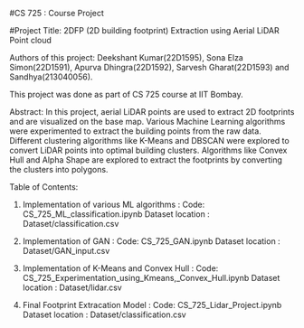 #CS 725 : Course Project

#Project Title: 2DFP (2D building footprint) Extraction using Aerial LiDAR Point cloud

Authors of this project: Deekshant Kumar(22D1595), Sona Elza Simon(22D1591), Apurva Dhingra(22D1592), Sarvesh Gharat(22D1593) and Sandhya(213040056).

This project was done as part of CS 725 course at IIT Bombay.

Abstract: In this project, aerial LiDAR points are used to extract 2D footprints and are visualized on the base map. Various Machine Learning algorithms were experimented to extract the building points from the raw data. Different clustering algorithms like K-Means and DBSCAN were explored to convert LiDAR points into optimal building clusters. Algorithms like Convex Hull and Alpha Shape are explored to extract the footprints by converting the clusters into polygons.

Table of Contents:
1. Implementation of various ML algorithms :
	Code: CS_725_ML_classification.ipynb 
	Dataset location : Dataset/classification.csv
	
2. Implementation of GAN :
	Code: CS_725_GAN.ipynb 
	Dataset location : Dataset/GAN_input.csv

3. Implementation of K-Means and Convex Hull  :
	Code: CS_725_Experimentation_using_Kmeans,_Convex_Hull.ipynb 
	Dataset location : Dataset/lidar.csv

4. Final Footprint Extracation Model :
	Code: CS_725_Lidar_Project.ipynb 
	Dataset location : Dataset/classification.csv

